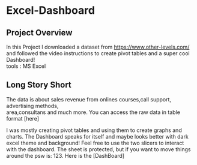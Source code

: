 # Excel-Dashboard

## Project Overview
In this Project I downloaded a dataset from https://www.other-levels.com/  
and followed the video instructions to create 
pivot tables and a super cool Dashboard!  
tools : MS Excel

## Long Story Short
The data is about sales revenue from onlines courses,call support, advertising methods,  
area,consultans and much more. 
You can access the raw data in table format [here]

I was mostly creating pivot tables and using them to create graphs and charts.
The Dashboard speaks for itself and maybe looks better with dark excel theme and background! 
Feel free to use the two slicers to interact with the dashboard. 
The sheet is protected, but if you want to move things around the psw is: 123.
Here is the [DashBoard]






